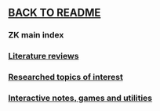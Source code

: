## [BACK TO README](README.md)

### ZK main index

### [Literature reviews](INDEX/literature_reviews.md)

### [Researched topics of interest](INDEX/researched_topics.md)

### [Interactive notes, games and utilities](INDEX/utility.md)

